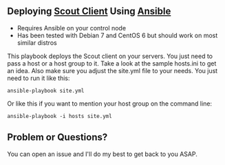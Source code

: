 ## Deploying [Scout Client](https://github.com/scoutapp/scout-client) Using [Ansible](https://github.com/ansible/ansible)

- Requires Ansible on your control node
- Has been tested with Debian 7 and CentOS 6 but should work on most similar distros

This playbook deploys the Scout client on your servers.
You just need to pass a host or a host group to it. Take a look
at the sample hosts.ini to get an idea. Also make sure you adjust
the site.yml file to your needs. You just need to run it like this:

	ansible-playbook site.yml

Or like this if you want to mention your host group on the command line:

	ansible-playbook -i hosts site.yml

## Problem or Questions?

You can open an issue and I'll do my best to get back to you ASAP.
